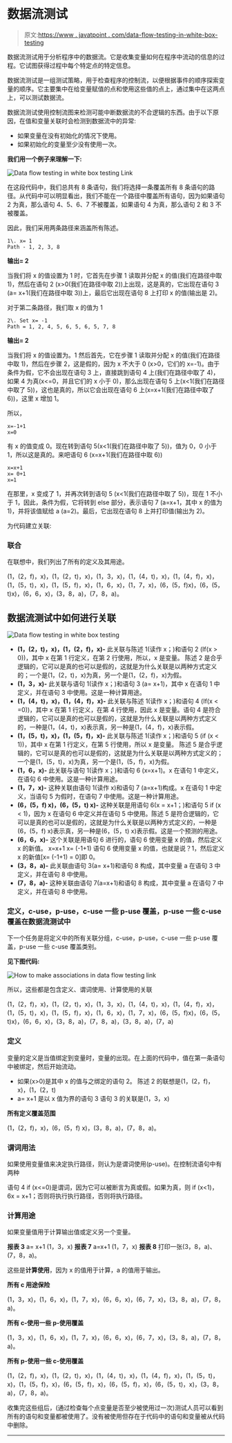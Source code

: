 # 数据流测试

> 原文:[https://www . javatpoint . com/data-flow-testing-in-white-box-testing](https://www.javatpoint.com/data-flow-testing-in-white-box-testing)

数据流测试用于分析程序中的数据流。它是收集变量如何在程序中流动的信息的过程。它试图获得过程中每个特定点的特定信息。

数据流测试是一组测试策略，用于检查程序的控制流，以便根据事件的顺序探索变量的顺序。它主要集中在给变量赋值的点和使用这些值的点上，通过集中在这两点上，可以测试数据流。

数据流测试使用控制流图来检测可能中断数据流的不合逻辑的东西。由于以下原因，在值和变量关联时会检测到数据流中的异常:

*   如果变量在没有初始化的情况下使用。
*   如果初始化的变量至少没有使用一次。

**我们用一个例子来理解一下:**

![Data flow testing in white box testing Link](../Images/20a652579329615ea1a0ab43755d3705.png)

在这段代码中，我们总共有 8 条语句，我们将选择一条覆盖所有 8 条语句的路径。从代码中可以明显看出，我们不能在一个路径中覆盖所有语句，因为如果语句 2 为真，那么语句 4、5、6、7 不被覆盖，如果语句 4 为真，那么语句 2 和 3 不被覆盖。

因此，我们采用两条路径来涵盖所有陈述。

```
1\. x= 1
Path - 1, 2, 3, 8

```

**输出= 2**

当我们将 x 的值设置为 1 时，它首先在步骤 1 读取并分配 x 的值(我们在路径中取 1)，然后在语句 2 (x>0(我们在路径中取 2))上出现，这是真的，它出现在语句 3 (a= x+1(我们在路径中取 3))上，最后它出现在语句 8 上打印 x 的值(输出是 2)。

对于第二条路径，我们取 x 的值为 1

```
2\. Set x= -1
Path = 1, 2, 4, 5, 6, 5, 6, 5, 7, 8

```

**输出= 2**

当我们将 x 的值设置为。1 然后首先，它在步骤 1 读取并分配 x 的值(我们在路径中取 1)，然后在步骤 2，这是假的，因为 x 不大于 0 (x>0，它们的 x=-1)。由于条件为假，它不会出现在语句 3 上，直接跳到语句 4 上(我们在路径中取了 4)，如果 4 为真(x<=0，并且它们的 x 小于 0)，那么出现在语句 5 上(x<1(我们在路径中取了 5))，这也是真的，所以它会出现在语句 6 上(x=x+1(我们在路径中取了 6))，这里 x 增加 1。

所以，

```
x=-1+1 
x=0 

```

有 x 的值变成 0。现在转到语句 5(x<1(我们在路径中取了 5))，值为 0，0 小于 1，所以这是真的。来吧语句 6 (x=x+1(我们在路径中取 6))

```
x=x+1 
x= 0+1 
x=1 

```

在那里，x 变成了 1，并再次转到语句 5 (x<1(我们在路径中取了 5))，现在 1 不小于 1，因此，条件为假，它将转到 else 部分，表示语句 7 (a=x+1，其中 x 的值为 1)，并将该值赋给 a (a=2)。最后，它出现在语句 8 上并打印值(输出为 2)。

为代码建立关联:

### 联合

在联想中，我们列出了所有的定义及其用途。

(1，(2，f)，x)，(1，(2，t)，x)，(1，3，x)，(1，(4，t)，x)，(1，(4，f)，x)，(1，(5，t)，x)，(1，(5，f)，x)，(1，6，x)，(1，7，x)，(6，(5，f)x)，(6，(5，t)x)，(6，6，x)，(3，8，a)，(7，8，a)。

## 数据流测试中如何进行关联<link>

![Data flow testing in white box testing](../Images/977a835f982487c36c5a957ea2dff9f1.png)

*   **(1，(2，t)，x)，(1，(2，f)，x)-** 此关联与陈述 1(读作 x；)和语句 2 (If(x > 0))，其中 x 在第 1 行定义，在第 2 行使用，所以，x 是变量。
    陈述 2 是合乎逻辑的，它可以是真的也可以是假的，这就是为什么关联是以两种方式定义的；一个是(1，(2，t)，x)为真，另一个是(1，(2，f)，x)为假。
*   **(1，3，x)-** 此关联与语句 1(读作 x；)和语句 3 (a= x+1)，其中 x 在语句 1 中定义，并在语句 3 中使用。这是一种计算用途。
*   **(1，(4，t)，x)，(1，(4，f)，x)-** 此关联与陈述 1(读作 x；)和语句 4 (If(x < =0))，其中 x 在第 1 行定义，在第 4 行使用，因此 x 是变量。语句 4 是符合逻辑的，它可以是真的也可以是假的，这就是为什么关联是以两种方式定义的，一种是(1，(4，t)，x)表示真，另一种是(1，(4，f)，x)表示假。
*   **(1，(5，t)，x)，(1，(5，f)，x)-** 此关联与陈述 1(读作 x；)和语句 5 (if (x < 1))，其中 x 在第 1 行定义，在第 5 行使用，所以 x 是变量。
    陈述 5 是合乎逻辑的，它可以是真的也可以是假的，这就是为什么关联是以两种方式定义的；一个是(1，(5，t)，x)为真，另一个是(1，(5，f)，x)为假。
*   **(1，6，x)-** 此关联与语句 1(读作 x；)和语句 6 (x=x+1)。x 在语句 1 中定义，在语句 6 中使用。这是一种计算用途。
*   **(1，7，x)-** 这种关联由语句 1(读作 x)和语句 7 (a=x+1)构成。x 在语句 1 中定义，当语句 5 为假时，在语句 7 中使用。这是一种计算用途。
*   **(6，(5，f) x)，(6，(5，t) x)-** 这种关联是用语句 6(x = x+1；)和语句 5 if (x < 1)，因为 x 在语句 6 中定义并在语句 5 中使用。陈述 5 是符合逻辑的，它可以是真的也可以是假的，这就是为什么关联是以两种方式定义的，一种是(6，(5，f) x)表示真，另一种是(6，(5，t) x)表示假。这是一个预测的用途。
*   **(6，6，x)-** 这个关联是用语句 6 进行的，语句 6 使用变量 x 的值，然后定义 x 的新值。
    x=x+1
    x= (-1+1)
    语句 6 使用变量 x 的值，也就是说？1，然后定义 x 的新值[x= (-1+1) = 0]即 0。
*   **(3，8，a)-** 此关联由语句 3(a= x+1)和语句 8 构成，其中变量 a 在语句 3 中定义，并在语句 8 中使用。
*   **(7，8，a)-** 这种关联由语句 7(a=x+1)和语句 8 构成，其中变量 a 在语句 7 中定义，并在语句 8 中使用。

### 定义，c-use，p-use，c-use 一些 p-use 覆盖，p-use 一些 c-use 覆盖在数据流测试中<link>

下一个任务是将定义中的所有关联分组，c-use，p-use，c-use 一些 p-use 覆盖，p-use 一些 c-use 覆盖类别。

**见下图代码:**

![How to make associations in data flow testing link](../Images/da851397dbe3d69b236612b92301ebef.png)

所以，这些都是包含定义、谓词使用、计算使用的关联

(1，(2，f)，x)，(1，(2，t)，x)，(1，3，x)，(1，(4，t)，x)，(1，(4，f)，x)，(1，(5，t)，x)，(1，(5，f)，x)，(1，6，x)，(1，7，x)，(6，(5，f)x)，(6，(5，t)x)，(6，6，x)，(3，8，a)，(7，8，a)，(3，8，a)，(7，a)

### 定义

变量的定义是当值绑定到变量时，变量的出现。在上面的代码中，值在第一条语句中被绑定，然后开始流动。

*   如果(x>0)是其中 x 的值与之绑定的语句 2。
    陈述 2 的联想是(1，(2，f)，x)，(1，(2，t)
*   a= x+1 是以 x 值为界的语句 3
    语句 3 的关联是(1，3，x)

**所有定义覆盖范围**

(1，(2，f)，x)，(6，(5，f) x)，(3，8，a)，(7，8，a)。

### 谓词用法

如果使用变量值来决定执行路径，则认为是谓词使用(p-use)。在控制流语句中有两种

语句 4 if (x<=0)是谓词，因为它可以被断言为真或假。如果为真，则 if (x<1)，6x = x+1；否则将执行执行路径，否则将执行路径。

### 计算用途

如果变量值用于计算输出值或定义另一个变量。

**报表 3** a= x+1 (1，3，x)
**报表 7** a=x+1 (1，7，x)
**报表 8** 打印一张(3，8，a)、(7，8，a)。

这些是**计算使用**，因为 x 的值用于计算，a 的值用于输出。

**所有 c 用途保险**

(1，3，x)，(1，6，x)，(1，7，x)，(6，6，x)，(6，7，x)，(3，8，a)，(7，8，a)。

**所有 c-使用一些 p-使用覆盖**

(1，3，x)，(1，6，x)，(1，7，x)，(6，6，x)，(6，7，x)，(3，8，a)，(7，8，a)。

**所有 p-使用一些 c-使用覆盖**

(1，(2，f)，x)，(1，(2，t)，x)，(1，(4，t)，x)，(1，(4，f)，x)，(1，(5，t)，x)，(1，(5，f)，x)，(6，(5，f)，x)，(6，(5，f)，x)，(6，(5，t)，x)，(3，8，a)，(7，8，a)。

收集完这些组后，(通过检查每个点变量是否至少被使用过一次)测试人员可以看到所有的语句和变量都被使用了。没有被使用但存在于代码中的语句和变量被从代码中删除。

* * *
